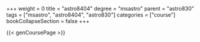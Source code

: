 +++
weight = 0
title = "astro8404"
degree = "msastro"
parent = "astro830"
tags = ["msastro", "astro8404", "astro830"]
categories = ["course"]
bookCollapseSection = false
+++

{{< genCoursePage >}}
